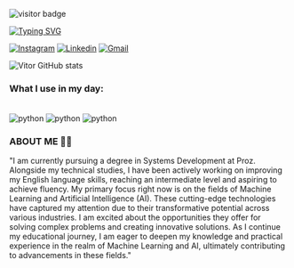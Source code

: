 ![visitor badge](https://visitor-badge.laobi.icu/badge?page_id=jwenjian.visitor-badge)

[![Typing SVG](https://readme-typing-svg.demolab.com?font=Fira+Code&pause=1000&color=F723D6&width=435&lines=Hi+there!+I'm+Vitor+Jesus)](https://git.io/typing-svg)

[![Instagram](https://img.shields.io/badge/Instagram-E4405F?style=for-the-badge&logo=instagram&logoColor=white)](https://www.instagram.com/vitor_hjes/?hl=pt-br)
[![Linkedin](https://img.shields.io/badge/LinkedIn-0077B5?style=for-the-badge&logo=linkedin&logoColor=white)](https://www.linkedin.com/in/vitor-henrique-de-jesus-46b665279/)
[![Gmail](https://img.shields.io/badge/Gmail-D14836?style=for-the-badge&logo=gmail&logoColor=white)](mailto:vitorhj05@gmail.com)

![Vitor GitHub stats](https://github-readme-stats.vercel.app/api?username=VitorHJ20&show_icons=true&theme=radical)
### What I use in my day:

<div style= "display: inline_block"><br/>
<img align="center" alt="python" src="https://img.shields.io/badge/Python-14354C?style=for-the-badge&logo=python&logoColor=white" />
<img align="center" alt="python" src="https://img.shields.io/badge/Colab-F9AB00?style=for-the-badge&logo=googlecolab&color=525252" />
<img align="center" alt="python" src="https://img.shields.io/badge/Visual_Studio_Code-0078D4?style=for-the-badge&logo=visual%20studio%20code&logoColor=white" />

  
  ### ABOUT ME 🧑🏻

"I am currently pursuing a degree in Systems Development at Proz. Alongside my technical studies, I have been actively working on improving my English language skills, reaching an intermediate level and aspiring to achieve fluency. My primary focus right now is on the fields of Machine Learning and Artificial Intelligence (AI). These cutting-edge technologies have captured my attention due to their transformative potential across various industries. I am excited about the opportunities they offer for solving complex problems and creating innovative solutions. As I continue my educational journey, I am eager to deepen my knowledge and practical experience in the realm of Machine Learning and AI, ultimately contributing to advancements in these fields."

